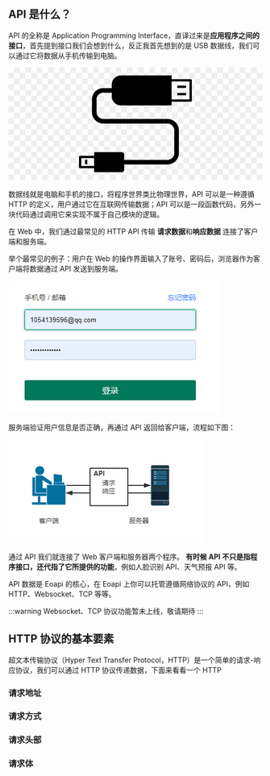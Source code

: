 
## API 是什么？

API 的全称是 Application Programming Interface，直译过来是**应用程序之间的接口**，首先提到接口我们会想到什么，反正我首先想到的是 USB 数据线，我们可以通过它将数据从手机传输到电脑。

![](../assets/images/2022-03-29-20-35-46.png)

数据线就是电脑和手机的接口，将程序世界类比物理世界，API 可以是一种遵循 HTTP 的定义，用户通过它在互联网传输数据；API 可以是一段函数代码，另外一块代码通过调用它来实现不属于自己模块的逻辑。

在 Web 中，我们通过最常见的 HTTP API 传输 **请求数据**和**响应数据** 连接了客户端和服务端。

举个最常见的例子：用户在 Web 的操作界面输入了账号、密码后，浏览器作为客户端将数据通过 API 发送到服务端。

![](../assets/images/2022-03-29-18-04-59.png)

服务端验证用户信息是否正确，再通过 API 返回给客户端，流程如下图：

![](../assets/images/2022-03-29-18-18-51.png)

通过 API 我们就连接了 Web 客户端和服务器两个程序。
**有时候 API 不只是指程序接口，还代指了它所提供的功能**，例如人脸识别 API、天气预报 API 等。

API 数据是 Eoapi 的核心，在 Eoapi 上你可以托管遵循网络协议的 API，例如 HTTP、Websocket、TCP 等等。

:::warning
Websocket、TCP 协议功能暂未上线，敬请期待
:::

## HTTP 协议的基本要素
超文本传输协议（Hyper Text Transfer Protocol，HTTP）是一个简单的请求-响应协议，我们可以通过 HTTP 协议传递数据，下面来看看一个 HTTP 
### 请求地址
### 请求方式
### 请求头部
### 请求体
